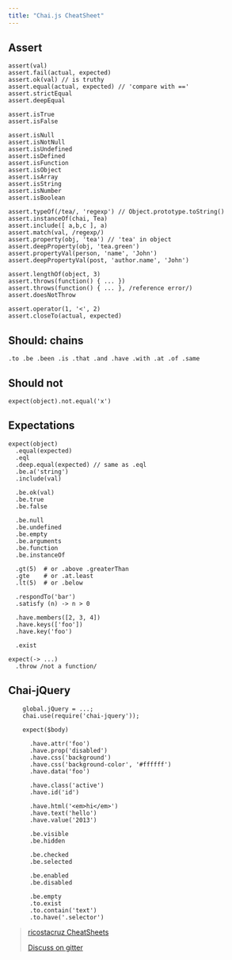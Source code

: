 ```yaml
---
title: "Chai.js CheatSheet"
---
```


## Assert

    assert(val)
    assert.fail(actual, expected)
    assert.ok(val) // is truthy
    assert.equal(actual, expected) // 'compare with =='
    assert.strictEqual
    assert.deepEqual

    assert.isTrue
    assert.isFalse

    assert.isNull
    assert.isNotNull
    assert.isUndefined
    assert.isDefined
    assert.isFunction
    assert.isObject
    assert.isArray
    assert.isString
    assert.isNumber
    assert.isBoolean

    assert.typeOf(/tea/, 'regexp') // Object.prototype.toString()
    assert.instanceOf(chai, Tea)
    assert.include([ a,b,c ], a)
    assert.match(val, /regexp/)
    assert.property(obj, 'tea') // 'tea' in object
    assert.deepProperty(obj, 'tea.green')
    assert.propertyVal(person, 'name', 'John')
    assert.deepPropertyVal(post, 'author.name', 'John')

    assert.lengthOf(object, 3)
    assert.throws(function() { ... })
    assert.throws(function() { ... }, /reference error/)
    assert.doesNotThrow

    assert.operator(1, '<', 2)
    assert.closeTo(actual, expected)

## Should: chains

    .to .be .been .is .that .and .have .with .at .of .same

## Should not

    expect(object).not.equal('x')

## Expectations

    expect(object)
      .equal(expected)
      .eql
      .deep.equal(expected) // same as .eql
      .be.a('string')
      .include(val)

      .be.ok(val)
      .be.true
      .be.false

      .be.null
      .be.undefined
      .be.empty
      .be.arguments
      .be.function
      .be.instanceOf

      .gt(5)  # or .above .greaterThan
      .gte    # or .at.least
      .lt(5)  # or .below

      .respondTo('bar')
      .satisfy (n) -> n > 0

      .have.members([2, 3, 4])
      .have.keys(['foo'])
      .have.key('foo')

      .exist

    expect(-> ...)
      .throw /not a function/

## Chai-jQuery

        global.jQuery = ...;
        chai.use(require('chai-jquery'));

        expect($body)

          .have.attr('foo')
          .have.prop('disabled')
          .have.css('background')
          .have.css('background-color', '#ffffff')
          .have.data('foo')

          .have.class('active')
          .have.id('id')

          .have.html('<em>hi</em>')
          .have.text('hello')
          .have.value('2013')

          .be.visible
          .be.hidden

          .be.checked
          .be.selected

          .be.enabled
          .be.disabled

          .be.empty
          .to.exist
          .to.contain('text')
          .to.have('.selector')

> [ricostacruz CheatSheets](https://github.com/rstacruz/cheatsheets)
> 
> [Discuss on gitter](https://gitter.im/bothelp/testing)
